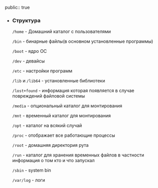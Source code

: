 public:: true

- ### Структура
  
  `/home` - Домашний каталог с пользователями
  
  `/bin` - бинарные файлы(в основном установленные программы)
  
  `/boot` - ядро ОС
  
  `/dev` - девайсы
  
  `/etc` - настройки программ
  
  `/lib` и `/lib64` - установленные библиотеки
  
  `/lost+found` - информация которая появляется в случае повреждений файловой системы
  
  `/media` - опциональный каталог для монтирования
  
  `/mnt` - временный каталог для монтирования
  
  `/opt` - каталог на всякий случай
  
  `/proc` - отображает все работающие процессы
  
  `/root` - домашняя директория рута
  
  `/run` - каталог для хранения временных файлов в частности информация о том кто и что запускал
  
  `/sbin` - system bin
  
  `/var/log` - логи